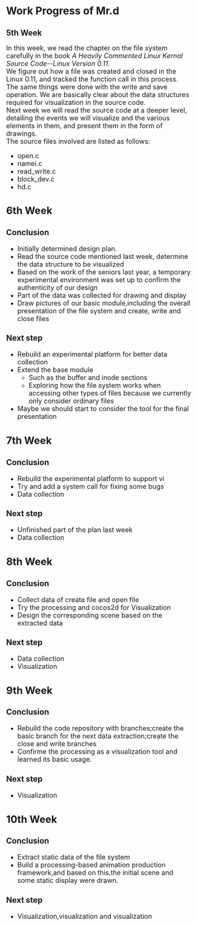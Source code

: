 # Work Progress of Mr.d

## 5th Week

<font face="" size="4" color="">

In this week, we read the chapter on the file system carefully in the book *A Heavily Commented Linux Kernal Source Code--Linux Version 0.11*.  
We figure out how a file was created and closed in the Linux 0.11, and tracked the function call in this process. The same things were done with the write and save operation. We are basically clear about the data structures required for visualization in the source code.  
Next week we will read the source code at a deeper level, detailing the events we will visualize and the various elements in them, and present them in the form of drawings.  
The source files involved are listed as follows:  

* open.c
* namei.c
* read_write.c
* block_dev.c
* hd.c

## 6th Week

### Conclusion
* Initially determined design plan.
* Read the source code mentioned last week, determine the data structure to be visualized 
* Based on the work of the seniors last year, a temporary experimental environment was set up to confirm the authenticity of our design
* Part of the data was collected for drawing and display
* Draw pictures of our basic module,including the overall presentation of the file system and create, write and close files

### Next step
* Rebuild an experimental platform for better data collection 
* Extend the base module
	* Such as the buffer and inode sections 
	* Exploring how the file system works when accessing other types of files because we currently only consider ordinary files
* Maybe we should start to consider the tool for the final presentation 

## 7th Week

###	Conclusion
* Rebuild the experimental platform to support vi
* Try and add a system call for fixing some bugs 
* Data collection

### Next step
* Unfinished part of the plan last week
* Data collection


## 8th Week

###	Conclusion
* Collect data of create file and open file
* Try the processing and cocos2d for Visualization
* Design the corresponding scene based on the extracted data

### Next step
* Data collection
* Visualization

## 9th Week

###	Conclusion
* Rebuild the code repository with branches;create the basic branch for the next data extraction;create the close and write branches
* Confirme the processing as a visualization tool and learned its basic usage.

### Next step
* Visualization

## 10th Week

###	Conclusion
* Extract static data of the file system
* Build a processing-based animation production framework,and based on this,the initial scene and some static display were drawn.

### Next step
* Visualization,visualization and visualization
